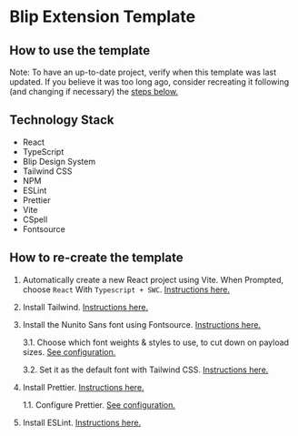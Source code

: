 # Blip Extension Template

## How to use the template

Note: To have an up-to-date project, verify when this template was last updated. If you believe it was too long ago, consider recreating it following (and changing if necessary) the [steps below.](#how-to-re-create-the-template)

## Technology Stack

-   React
-   TypeScript
-   Blip Design System
-   Tailwind CSS
-   NPM
-   ESLint
-   Prettier
-   Vite
-   CSpell
-   Fontsource

<!-- TODO: Fix numbers -->

## How to re-create the template

1. Automatically create a new React project using Vite. When Prompted, choose `React` With `Typescript + SWC`.
   [Instructions here.](https://vitejs.dev/guide/#scaffolding-your-first-vite-project)

2. Install Tailwind. [Instructions here.](https://tailwindcss.com/docs/guides/vite)

3. Install the Nunito Sans font using Fontsource. [Instructions here.](https://fontsource.org/docs/getting-started)

    3.1. Choose which font weights & styles to use, to cut down on payload sizes. [See configuration.](./src/lib/fonts.ts)

    3.2. Set it as the default font with Tailwind CSS. [Instructions here.](https://tailwindcss.com/docs/font-family#customizing-the-default-font)

4. Install Prettier. [Instructions here.](https://prettier.io/docs/en/install.html)

    1.1. Configure Prettier. [See configuration.](./.prettierrc.json)

5. Install ESLint. [Instructions here.](https://eslint.org/docs/latest/use/getting-started)
